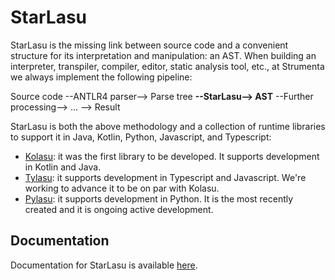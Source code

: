 # StarLasu
StarLasu is the missing link between source code and a convenient structure for its interpretation and manipulation: an AST.
When building an interpreter, transpiler, compiler, editor, static analysis tool, etc., at Strumenta we always implement the following pipeline:

Source code --ANTLR4 parser--> Parse tree __--StarLasu--> AST__ --Further processing--> ... --> Result

StarLasu is both the above methodology and a collection of runtime libraries to support it in Java, Kotlin, Python, Javascript, and Typescript:

* [Kolasu](https://github.com/Strumenta/kolasu): it was the first library to be developed. It supports development in Kotlin and Java.
* [Tylasu](https://github.com/Strumenta/tylasu): it supports development in Typescript and Javascript. We're working to advance it to be on par with Kolasu.
* [Pylasu](https://github.com/Strumenta/pylasu): it supports development in Python. It is the most recently created and it is ongoing active development.

## Documentation

Documentation for StarLasu is available [here](https://github.com/Strumenta/StarLasu/tree/main/documentation).
